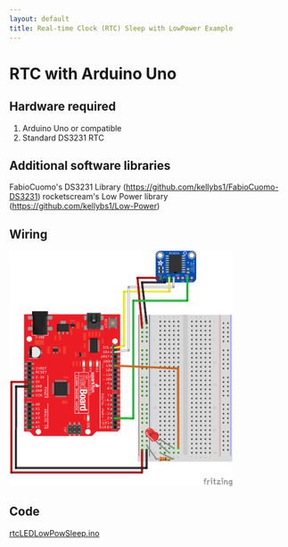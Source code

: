 ```yaml
---
layout: default
title: Real-time Clock (RTC) Sleep with LowPower Example
---
```


# RTC with Arduino Uno

## Hardware required
1. Arduino Uno or compatible
2. Standard DS3231 RTC

## Additional software libraries
FabioCuomo's DS3231 Library (https://github.com/kellybs1/FabioCuomo-DS3231)
rocketscream's Low Power library (https://github.com/kellybs1/Low-Power)

## Wiring

<img src="RTC_sleeping_LED_wiring.png" width="400">

## Code

<a href ="rtcLEDLowPowSleep.ino">rtcLEDLowPowSleep.ino</a>
